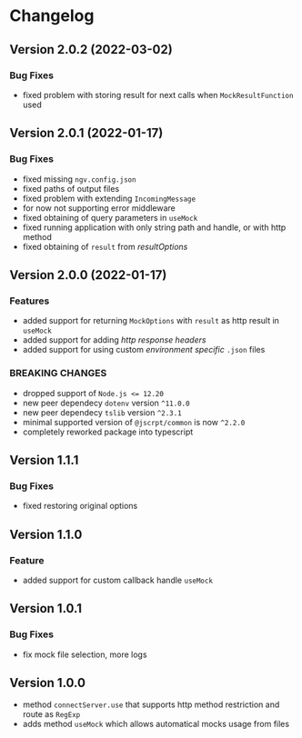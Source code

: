 # Changelog

## Version 2.0.2 (2022-03-02)

### Bug Fixes

- fixed problem with storing result for next calls when `MockResultFunction` used

## Version 2.0.1 (2022-01-17)

### Bug Fixes

- fixed missing `ngv.config.json`
- fixed paths of output files
- fixed problem with extending `IncomingMessage`
- for now not supporting error middleware
- fixed obtaining of query parameters in `useMock`
- fixed running application with only string path and handle, or with http method
- fixed obtaining of `result` from *resultOptions*

## Version 2.0.0 (2022-01-17)

### Features

- added support for returning `MockOptions` with `result` as http result in `useMock`
- added support for adding *http response headers*
- added support for using custom *environment specific* `.json` files

### BREAKING CHANGES

- dropped support of `Node.js <= 12.20`
- new peer dependecy `dotenv` version `^11.0.0`
- new peer dependecy `tslib` version `^2.3.1`
- minimal supported version of `@jscrpt/common` is now `^2.2.0`
- completely reworked package into typescript

## Version 1.1.1

### Bug Fixes

- fixed restoring original options

## Version 1.1.0

### Feature

- added support for custom callback handle `useMock`

## Version 1.0.1

### Bug Fixes

- fix mock file selection, more logs

## Version 1.0.0

- method `connectServer.use` that supports http method restriction and route as `RegExp`
- adds method `useMock` which allows automatical mocks usage from files